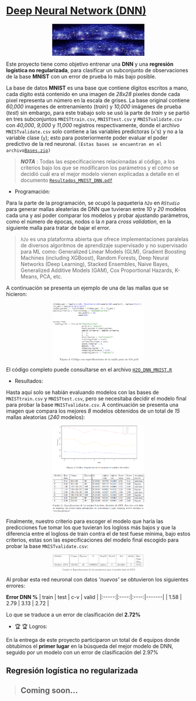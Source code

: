 # [Deep Neural Network (DNN)](https://github.com/MMiranda777/Machine-Learning/tree/main/Deep%20Neural%20Network%20(DNN))

<img src="Media/dnn.jpg" width="50%" style="display: block; margin: auto;" /><img src="Media/dnn (2).jpg" width="50%" style="display: block; margin: auto;" />

Este proyecto tiene como objetivo entrenar una **DNN** y una **regresión logística no regularizada**, para clasificar un subconjunto de observaciones de la base **MNIST** con un error de prueba lo más bajo posible.

La base de datos **MNIST** es una base que contiene dígitos escritos a mano, cada dígito está contenido en una imagen de _28x28_ pixeles donde cada pixel representa un número en la escala de grises. La base original contiene _60,000_ imagenes de entrenamiento (_train_) y _10,000_ imágenes de prueba (*test*) sin embargo, para este trabajo solo se usó la parte de _train_ y se partió en tres subconjuntos `MNISTtrain.csv`, `MNISTtest.csv` y `MNISTvalidate.csv` con _40,000_, _9,000_ y _11,000_ registros respectivamente, donde el archivo `MNISTvalidate.csv` solo contiene a las variables predictoras (`x`'s) y no a la variable clase (`y`); esto para posteriormente poder evaluar el poder predictivo de la red neuronal. `(Estas bases se encuentran en el archivo`[`Bases.zip`](https://github.com/MMiranda777/Machine-Learning/blob/main/Deep%20Neural%20Network%20(DNN)/Bases.zip)`)`

> _**NOTA**_ : Todas las especificaciones relacionadas al código, a los criterios bajo los que se modificaron los parámetros y el cómo se decidió cuál era el mejor modelo vienen explicadas a detalle en el documento [`Resultados_MNIST_DNN.pdf`](https://github.com/MMiranda777/Machine-Learning/blob/main/Deep%20Neural%20Network%20(DNN)/Resultados_MNIST_DNN.pdf)

- Programación:

Para la parte de la programación, se ocupó la paqueteria _`h2o`_ en _`RStudio`_ para generar mallas aleaterias de DNN que tuvieran entre _10_ y _20_ modelos cada una y así poder comparar los modelos y probar ajustando parámetros, como el número de épocas, nodos o la _n_ para _cross validation_, en la siguiente malla para tratar de bajar el error.

>_`h2o`_ es una plataforma abierta que ofrece implementaciones paralelas de diversos algoritmos de aprendizaje supervisado y no supervisado para ML como: Generalized Linear Models (GLM), Gradient Boosting Machines (including XGBoost), Random Forests, Deep Neural Networks (Deep Learning), Stacked Ensembles, Naive Bayes, Generalized Additive Models (GAM), Cox Proportional Hazards, K-Means, PCA, etc.

A continuación se presenta un ejemplo de una de las mallas que se hicieron:

<img src="Media/im2.png" width="50%" style="display: block; margin: auto;" />

El código completo puede consultarse en el archivo [`H2O_DNN_MNIST.R`](https://github.com/MMiranda777/Machine-Learning/blob/main/Deep%20Neural%20Network%20(DNN)/H2O_DNN_MNIST.R)

- Resultados:

Hasta aquí solo se habián evaluando modelos con las bases de  `MNISTtrain.csv` y `MNISTtest.csv`, pero se necesitaba decidir el modelo final para probar la base  `MNISTvalidate.csv`. A continuación se presenta una imagen que compara los mejores _8_ modelos obtenidos de un total de _15_ mallas aleatorias (_240_ modelos):

<img src="Media/im1.png" width="50%" style="display: block; margin: auto;" />

Finalmente, nuestro criterio para escoger el modelo que haría las predicciones fue tomar los que tuvieran los logloss más bajos y que la diferencia entre el logloss de train contra el de test fuese mínima, bajo estos criterios, estas son las especificaciones del modelo final escogido para probar la base `MNISTvalidate.csv`:

<img src="Media/im3.png" width="50%" style="display: block; margin: auto;" />

Al probar esta red neuronal con datos _'nuevos'_ se obtuvieron los siguientes errores:

**Error DNN %**
| train | test |  c-v | valid |
|:-----:|:----:|:----:|-------|
| 1.58  | 2.79 | 3.13 | 2.72  |

Lo que se traduce a un error de clasificación del **2.72%**

- :trophy: :trophy: Logros: 

En la entrega de este proyecto participaron un total de _6_ equipos donde obtubimos el **primer lugar** en la búsqueda del mejor modelo de DNN, seguido por un modelo con un error de clasificación del 2.97%

## Regresión logística no regularizada 

> Coming soon...
> ----
